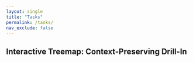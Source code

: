 ```yaml
---
layout: single
title: "Tasks"
permalink: /tasks/
nav_exclude: false
---
```


<script src="https://d3js.org/d3.v7.min.js"></script>

<h2>Interactive Treemap: Context-Preserving Drill-In</h2>
<div id="treemap"></div>

<script>
document.addEventListener("DOMContentLoaded", function () {
  const width = 960;
  const height = 600;
  const color = d3.scaleOrdinal(d3.schemeCategory10);

  const svg = d3.select("#treemap")
    .append("svg")
    .attr("viewBox", [0, 0, width, height])
    .style("font-family", "sans-serif")
    .style("font-size", "14px");

  d3.json("/assets/data/Tasks.json").then(data => {
    const root = d3.hierarchy(data)
      .sum(d => d.size || 0)
      .sort((a, b) => b.value - a.value);

    d3.treemap()
      .size([width, height])
      .paddingInner(2)(root);

    let group = svg.append("g");

    draw(null); // start with no node selected

    function draw(activeNode = null) {
      group.selectAll("*").remove();

      const topLevelNodes = root.children;

      const nodes = group.selectAll("g")
        .data(topLevelNodes)
        .join("g")
        .attr("transform", d => `translate(${d.x0},${d.y0})`)
        .style("cursor", d => d.children ? "pointer" : "default")
        .on("click", (event, d) => {
          event.stopPropagation();
          draw(d); // re-render with selected node as active
        });

      nodes.append("rect")
        .attr("width", d => d.x1 - d.x0)
        .attr("height", d => d.y1 - d.y0)
        .attr("fill", d => d === activeNode ? color(d.data.name) : "#ddd")
        .attr("stroke", "#fff");

      nodes.append("text")
        .attr("x", 4)
        .attr("y", 18)
        .text(d => d.data.name)
        .attr("fill", d => d === activeNode ? "white" : "#666")
        .style("pointer-events", "none");

      if (activeNode) {
        const innerGroup = group.append("g")
          .attr("clip-path", `inset(${activeNode.y0}px ${width - activeNode.x1}px ${height - activeNode.y1}px ${activeNode.x0}px)`);

        innerGroup.selectAll("g")
          .data(activeNode.children)
          .join("g")
          .attr("transform", d => `translate(${d.x0},${d.y0})`)
          .on("click", (event, d) => {
            if (d.children) draw(d); // if you want to go deeper
            event.stopPropagation();
          })
          .call(g => {
            g.append("rect")
              .attr("width", d => d.x1 - d.x0)
              .attr("height", d => d.y1 - d.y0)
              .attr("fill", d => color(activeNode.data.name))
              .attr("stroke", "#fff");

            g.append("text")
              .attr("x", 4)
              .attr("y", 18)
              .text(d => d.data.name)
              .attr("fill", "white")
              .style("font-size", "12px")
              .style("pointer-events", "none");
          });

        svg.on("click", () => draw(null)); // reset when clicking background
      }
    }
  }).catch(err => {
    console.error("Error loading JSON:", err);
  });
});
</script>




















<!--
OLD: basic 21 Orders block layout
<script src="https://d3js.org/d3.v7.min.js"></script>

<h2>Basic Block Display: 21 Orders</h2>
<div id="treemap"></div>

<script>
document.addEventListener("DOMContentLoaded", function () {
  const width = 960;
  const height = 600;

  const svg = d3.select("#treemap")
    .append("svg")
    .attr("width", width)
    .attr("height", height);

  const color = d3.scaleOrdinal(d3.schemeCategory10);

  d3.json("/assets/data/tasks.json").then(data => {
    const orders = data.children;  // <-- 21 Orders

    const boxWidth = width / 7;
    const boxHeight = height / 3;

    const nodes = svg.selectAll("g")
      .data(orders)
      .enter()
      .append("g")
      .attr("transform", (d, i) => {
        const col = i % 7;
        const row = Math.floor(i / 7);
        return `translate(${col * boxWidth}, ${row * boxHeight})`;
      });

    nodes.append("rect")
      .attr("width", boxWidth - 10)
      .attr("height", boxHeight - 10)
      .attr("fill", d => color(d.name));

    nodes.append("text")
      .attr("x", 10)
      .attr("y", 20)
      .text(d => d.name)
      .style("font-size", "12px")
      .attr("fill", "white");
  });
});
</script>
-->
